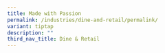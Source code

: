 ```yaml
---
title: Made with Passion
permalink: /industries/dine-and-retail/permalink/
variant: tiptap
description: ""
third_nav_title: Dine & Retail
---
```

